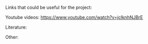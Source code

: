 Links that could be useful for the project:

Youtube videos:
https://www.youtube.com/watch?v=jclknhNJBrE


Literature:

Other:
